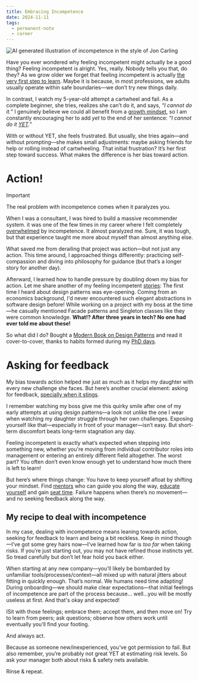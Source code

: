 ```yaml
---
title: Embracing Incompetence
date: 2024-11-11
tags:
  - permanent-note
  - career
---
```

![AI generated illustration of incompetence in the style of Jon Carling](notes/attachments/incompetence-Jon-Carling.webp)

Have you ever wondered why feeling incompetent might actually be a good thing? Feeling incompetent is alright. Yes, really. Nobody tells you that, do they? As we grow older we forget that feeling incompetent is actually [the very first step to learn](notes/Growth%20mindset.md). Maybe it is because, in most professions, we adults usually operate within safe boundaries—we don’t try new things daily.

In contrast, I watch my 5-year-old attempt a cartwheel and fail. As a complete beginner, she tries, realizes she can’t do it, and says, *“I cannot do it.”* I genuinely believe we could all benefit from a [growth mindset](notes/Growth%20mindset.md), so I am constantly encouraging her to add *yet* to the end of her sentence: *“I cannot do it [YET](notes/The%20Power%20of%20Yet.md)."* 

With or without YET, she feels frustrated. But usually, she tries again—and without prompting—she makes small adjustments: maybe asking friends for help or rolling instead of cartwheeling. That initial frustration? It’s her first step toward success. What makes the difference is her bias toward action.

# Action!

> [!Important]
> The real problem with incompetence comes when it paralyzes you. 

When I was a consultant, I was hired to build a massive recommender system. it was one of the few times in my career where I felt completely [overwhelmed](notes/Taming%20Impostor%20Syndrome.md) by incompetence. It almost paralyzed me. Sure, it was tough, but that experience taught me more about myself than almost anything else.

What saved me from derailing that project was action—but not just any action. This time around, I approached things differently: practicing self-compassion and diving into philosophy for guidance (but that’s a longer story for another day).

Afterward, I learned how to handle pressure by doubling down my bias for action. Let me share another of my feeling incompetent [stories](notes/My%20failure%20resume.md): The first time I heard about design patterns was eye-opening. Coming from an economics background, I'd never encountered such elegant abstractions in software design before! While working on a project with my boss at the time—he casually mentioned Facade patterns and Singleton classes like they were common knowledge. **What!? After three years in tech? No one had ever told me about these!**

So what did I do? Bought a [Modern Book on Design Patterns](https://refactoring.guru/design-patterns/book) and read it cover-to-cover, thanks to habits formed during my [PhD days](notes/10%20Years%20Later.%20Lessons%20from%20My%20PhD%20Experience.md). 
# Asking for feedback

My bias towards action helped me just as much as it helps my daughter with every new challenge she faces. But here’s another crucial element: asking for feedback, [specially when it stings](notes/When%20Management%20Communication%20Techniques%20Enter%20Personal%20Life.md).  

I remember watching my boss give me this quirky smile after one of my early attempts at using design patterns—a look not unlike the one I wear when watching my daughter struggle through her own challenges. Exposing yourself like that—especially in front of your manager—isn’t easy. But short-term discomfort beats long-term stagnation any day.

Feeling incompetent is exactly what’s expected when stepping into something new, whether you're moving from individual contributor roles into management or entering an entirely different field altogether. The worst part? You often don’t even know enough yet to understand how much there is left to learn!

But here’s where things change: You have to keep yourself afloat by shifting your mindset. Find [mentors](notes/Mentors%20and%20me.md) who can guide you along the way, [educate yourself](notes/Essential%20Books%20for%20New%20Managers%20in%20Tech.md) and gain [seat time](notes/Time%20to%20manage.md). Failure happens when there’s no movement—and no seeking feedback along the way.

## My recipe to deal with incompetence

In my case, dealing with incompetence means leaning towards action, seeking for feedback to learn and being a bit reckless. Keep in mind though—I’ve got some grey hairs now—I’ve learned how far is *too far* when taking risks. If you’re just starting out, you may not have refined those instincts yet. So tread carefully but don’t let fear hold you back either.

When starting at any new company—you’ll likely be bombarded by unfamiliar tools/processes/context—all mixed up with natural jitters about fitting in quickly enough. That’s normal. We humans need time adapting! During onboarding—we should make clear expectations—that initial feelings of incompetence are part of the process because… well…you will be mostly useless at first. And that's okay and expected!

ISit with those feelings; embrace them; accept them, and then move on! Try to learn from peers; ask questions; observe how others work until eventually you’ll find your footing. 

And always act. 

Because as someone new/inexperienced, you’ve got permission to fail. But also remember, you’re probably not great YET at estimating risk levels. So ask your manager both about risks & safety nets available. 

Rinse & repeat.



